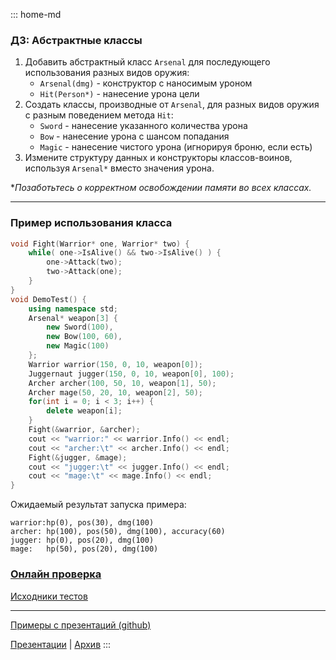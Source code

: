 ::: home-md 
<!-- .element: hidden="hidden" -->

### ДЗ: Абстрактные классы

1. Добавить абстрактный класс `Arsenal` для последующего использования разных видов оружия:
	- `Arsenal(dmg)` - конструктор с наносимым уроном
	- `Hit(Person*)` - нанесение урона цели
	<!-- - `Clone()` - создание копии объекта. Возвращает `Arsenal*` -->
1. Создать классы, производные от `Arsenal`, для разных видов оружия с разным поведением метода `Hit`:
	- `Sword` - нанесение указанного количества урона
	- `Bow` - нанесение урона с шансом попадания
	- `Magic` - нанесение чистого урона (игнорируя броню, если есть)
1. Измените структуру данных и конструкторы классов-воинов, используя `Arsenal*` вместо значения урона.

**Позаботьтесь о корректном освобождении памяти во всех классах.*

---
### Пример использования класса
``` cpp
void Fight(Warrior* one, Warrior* two) {
	while( one->IsAlive() && two->IsAlive() ) {
		one->Attack(two);
		two->Attack(one);
	}
}
void DemoTest() {
	using namespace std;
	Arsenal* weapon[3] {
		new Sword(100),
		new Bow(100, 60),
		new Magic(100)
	};
	Warrior warrior(150, 0, 10, weapon[0]);
	Juggernaut jugger(150, 0, 10, weapon[0], 100);
	Archer archer(100, 50, 10, weapon[1], 50);
	Archer mage(50, 20, 10, weapon[2], 50);
	for(int i = 0; i < 3; i++) {
		delete weapon[i];
	}
	Fight(&warrior, &archer);
	cout << "warrior:" << warrior.Info() << endl;
	cout << "archer:\t" << archer.Info() << endl;
	Fight(&jugger, &mage);
	cout << "jugger:\t" << jugger.Info() << endl;
	cout << "mage:\t" << mage.Info() << endl;
}
```

Ожидаемый результат запуска примера:
``` shell
warrior:hp(0), pos(30), dmg(100)
archer: hp(100), pos(50), dmg(100), accuracy(60)
jugger: hp(0), pos(20), dmg(100)
mage:   hp(50), pos(20), dmg(100)
```

### [Онлайн проверка](https://coliru.stacked-crooked.com/a/f24e53d555b4423b)
[Исходники тестов](https://coliru.stacked-crooked.com/a/27bc288569c1a777)

---
[Примеры с презентаций (github)](https://github.com/aatutor/oop_cpp_files)

[Презентации](https://aatutor.github.io/slides_oop_cpp/) | [Архив](https://sourceforge.net/projects/cpp-oop-top-aca/files/Lections/active/)
:::
